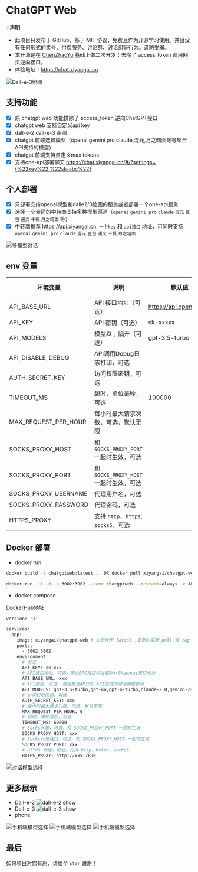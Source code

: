 # ChatGPT Web
💡**声明**
- 此项目只发布于 GitHub，基于 MIT 协议，免费且作为开源学习使用。并且没有任何形式的卖号、付费服务、讨论群、讨论组等行为。谨防受骗。
- 本开源是在 [ChenZhaoYu](https://github.com/Chanzhaoyu/chatgpt-web) 基础上做二次开发；去除了 access_token 调用网页逆向接口。
- 体验地址：https://chat.xiyangai.cn


![Dall-e-3绘图](./public/docs/dalle3-2.png)

## 支持功能
- [x] 原 chatgpt web 功能排除了 access_token 逆向ChatGPT接口
- [x] chatgpt web 支持自定义api key
- [X] dall-e-2 dall-e-3 画图
- [X] chatgpt 前端选择模型（openai,gemini pro,claude,混元,月之暗面等等聚合API支持的模型）
- [X] chatgpt 前端支持自定义max tokens
- [X] 支持one-api部署聊天 https://chat.xiyangai.cn/#/?settings={%22key%22:%22sk-abc%22}

## 个人部署
- [x] 只部署支持openai模型和dalle2/3绘画的服务或者部署一个one-api服务
- [x] 选择一个合适的中转商支持多种模型渠道（`openai` `gemini pro` `claude` `混元` `豆包` `通义` `千帆` `月之暗面` 等）
- [x] 中转商推荐 https://api.xiyangai.cn, `一个key` 和 `api接口` 地址，可同时支持 `openai` `gemini pro` `claude` `混元` `豆包` `通义` `千帆` `月之暗面`

![多模型对话](./public/docs/chat-shot.png)

## env 变量
| 环境变量 | 说明                           | 默认值                    |docker部署|
| --- |------------------------------|------------------------| --- |
| API_BASE_URL | API 接口地址（可选）                 | https://api.openai.com | ✅ |
| API_KEY | API 密钥（可选）                   | sk-xxxxx               | ✅ |
| API_MODELS | 模型以 `,` 隔开（可选）               | gpt-3.5-turbo          | ✅ |
| API_DISABLE_DEBUG | API调用Debug日志打印，可选            |                        | ✅ |
| AUTH_SECRET_KEY | 访问权限密钥，可选                    |                        | ✅ |
| TIMEOUT_MS | 超时，单位毫秒，可选                   |            100000            | ✅ |
| MAX_REQUEST_PER_HOUR | 每小时最大请求次数，可选，默认无限            |                        | ✅ |
| SOCKS_PROXY_HOST | 和 `SOCKS_PROXY_PORT` 一起时生效，可选 |                        | ✅ |
| SOCKS_PROXY_PORT | 和 `SOCKS_PROXY_HOST` 一起时生效，可选 |                        | ✅ |
| SOCKS_PROXY_USERNAME | 代理用户名，可选                     |                        | ✅ |
| SOCKS_PROXY_PASSWORD | 代理密码，可选                      |                        | ✅ |
| HTTPS_PROXY | 支持 `http`，`https`, `socks5`，可选     |                        | ✅ |

## Docker 部署
- docker run
```bash
docker build -t chatgptweb:latest .  OR docker pull xiyangai/chatgpt-web:latest

docker run -it -d -p 3002:3002 --name chatgptweb --restart=always -e API_BASE_URL=https://api.xiyangai.cn -e API_KEY=sk-xxxxxxx -e API_MODELS=gpt-3.5-turbo,gpt-4-turbo,gpt-4o,gemini-pro,claude-2.0,hunyuan-pro,Doubao-pro,qwen-pro xiyangai/chatgpt-web:latest
```

- docker compose

[DockerHub地址](https://hub.docker.com/repository/docker/xiyangai/chatgpt-web/general)

```bash
version: '3'

services:
  app:
    image: xiyangai/chatgpt-web # 总是使用 latest ,更新时重新 pull 该 tag 镜像即可
    ports:
      - 3002:3002
    environment:
      # 可选
      API_KEY: sk-xxx
      # API接口地址，可选，聚合API接口地址或默认的openai接口地址
      API_BASE_URL: xxx
      # API模型，可选, 使用聚合API时，API支持的对话模型都可
      API_MODELS: gpt-3.5-turbo,gpt-4o,gpt-4-turbo,claude-2.0,gemini-pro
      # 访问权限密钥，可选
      AUTH_SECRET_KEY: xxx
      # 每小时最大请求次数，可选，默认无限
      MAX_REQUEST_PER_HOUR: 0
      # 超时，单位毫秒，可选
      TIMEOUT_MS: 60000
      # Socks代理，可选，和 SOCKS_PROXY_PORT 一起时生效
      SOCKS_PROXY_HOST: xxx
      # Socks代理端口，可选，和 SOCKS_PROXY_HOST 一起时生效
      SOCKS_PROXY_PORT: xxx
      # HTTPS 代理，可选，支持 http，https，socks5
      HTTPS_PROXY: http://xxx:7890
```
![对话模型选择](./public/docs/chat-models.png)

## 更多展示
- Dall-e-2
![dall-e-2 show](./public/docs/dalle2-show.png)
- Dall-e-3
![dall-e-3 show](./public/docs/dalle3-show.png)
- phone

![手机端模型选择](./public/docs/phone-models-show.png)
![手机端模型选择](./public/docs/phone-dalle2-show.png)
![手机端模型选择](./public/docs/phone-dalle3-show.png)

## 最后
如果项目对您有用，请给个 `star` 谢谢！
